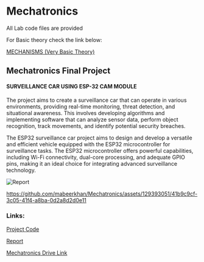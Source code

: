 # Mechatronics
All Lab code files are provided

For Basic theory check the link below:

[MECHANISMS (Very Basic Theory)](https://www.technologystudent.com/cams/camdex.htm) 


## Mechatronics Final Project
#### SURVEILLANCE CAR USING ESP-32 CAM MODULE

The project aims to create a surveillance car that can operate in various environments, providing real-time monitoring, threat detection, and situational awareness. This involves developing algorithms and implementing software that can analyze sensor data, perform object recognition, track movements, and identify potential security breaches.

The ESP32 surveillance car project aims to design and develop a versatile and efficient vehicle equipped with the ESP32 microcontroller for surveillance tasks. The ESP32 microcontroller offers powerful capabilities, including Wi-Fi connectivity, dual-core processing, and adequate GPIO pins, making it an ideal choice for integrating advanced surveillance technology.



![Report](https://github.com/mabeerkhan/Mechatronics/assets/129393051/bd2216ad-c71b-40dd-81c0-d6dd8083b2bf)


https://github.com/mabeerkhan/Mechatronics/assets/129393051/41b9c9cf-3c05-41f4-a8ba-0d2a8d2d0e11


### Links: 

[Project Code](https://github.com/mabeerkhan/Mechatronics/blob/main/ProjectCode.cpp)

[Report](https://github.com/mabeerkhan/Mechatronics/blob/main/Project%20Report.pdf)

[Mechatronics Drive Link](https://drive.google.com/drive/folders/1rpnAnp3LpbRKiorT2hsu0KYSfS-S4tkI)
